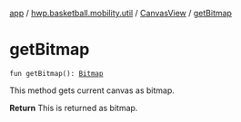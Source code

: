 [app](../../index.md) / [hwp.basketball.mobility.util](../index.md) / [CanvasView](index.md) / [getBitmap](.)

# getBitmap

`fun getBitmap(): `[`Bitmap`](https://developer.android.com/reference/android/graphics/Bitmap.html)

This method gets current canvas as bitmap.

**Return**
This is returned as bitmap.

